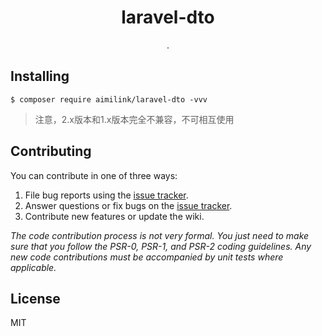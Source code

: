 <h1 align="center"> laravel-dto </h1>

<p align="center"> .</p>


## Installing

```shell
$ composer require aimilink/laravel-dto -vvv
```

> 注意，2.x版本和1.x版本完全不兼容，不可相互使用


## Contributing

You can contribute in one of three ways:

1. File bug reports using the [issue tracker](https://github.com/aimilink/laravel-dto/issues).
2. Answer questions or fix bugs on the [issue tracker](https://github.com/aimilink/laravel-dto/issues).
3. Contribute new features or update the wiki.

_The code contribution process is not very formal. You just need to make sure that you follow the PSR-0, PSR-1, and PSR-2 coding guidelines. Any new code contributions must be accompanied by unit tests where applicable._

## License

MIT